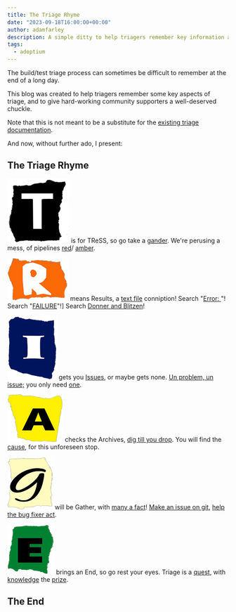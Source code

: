 ```yaml
---
title: The Triage Rhyme
date: "2023-09-18T16:00:00+00:00"
author: adamfarley
description: A simple ditty to help triagers remember key information about the triage process.
tags:
  - adoptium
---
```


The build/test triage process can sometimes be difficult to remember at the end of a long day.

This blog was created to help triagers remember some key aspects of triage, and to give hard-working community supporters a well-deserved chuckle.

Note that this is not meant to be a substitute for the [existing triage documentation](https://github.com/adoptium/aqa-tests/blob/master/doc/Triage.md).

And now, without further ado, I present:

## The Triage Rhyme

![T](T.png) is for TReSS, so go take a [gander](## "Identify failed pipelines via TRSS."). 
We're perusing a mess, of pipelines [red](## "Red means a job has failed. Framework errors, build failures, etc.")/
[amber](## "Amber often means that a unit test failed, but the test framework completed.").

![R](R.png) means Results, a [text file](## "Search failed job output for error keywords.") conniption! 
Search \"[Error: ](## "Often associated with errors.")\"! 
Search \"[FAILURE](## "Usually means a subjob failed, like Smoke Tests after a build.")\"!] 
Search [Donner and Blitzen](## "Donner and Blitzen are Santa's reindeer. They are a metaphor for: search for everything.")!

![I](I.png) gets you [Issues](## "Search repositories for related issues."), or maybe gets none. 
[Un problem, un issue;](## "Put a link to your failure in any existing issues, to keep the issue up-to-date.") 
you only need [one](## "An existing issue means further triage is not needed.").

![A](A.png) checks the Archives, [dig till you drop](## "Do some digging to find the general source of the issue."). 
You will find the [cause](## "Frequent offenders are upstream changesets and test/build framework updates."), for this unforeseen stop.

![G](G.png) will be Gather, with [many a fact](## "Be sure to gather job links, log files, and a copy of the error message.")! 
[Make an issue on git](## "Raise an issue in the relevant repository."), 
[help the bug fixer act](## "Always start with a summary of the problem, to help bug fixers grasp the issue quickly.").

![E](E.png) brings an End, so go rest your eyes. Triage is a [quest](## "Always look for bigger fish before trying to solve anything."), 
with [knowledge](## "Triage is about creating a knowledge base *before* task prioritization.") 
the [prize](## "Work smarter, not harder. :)").

## The End
